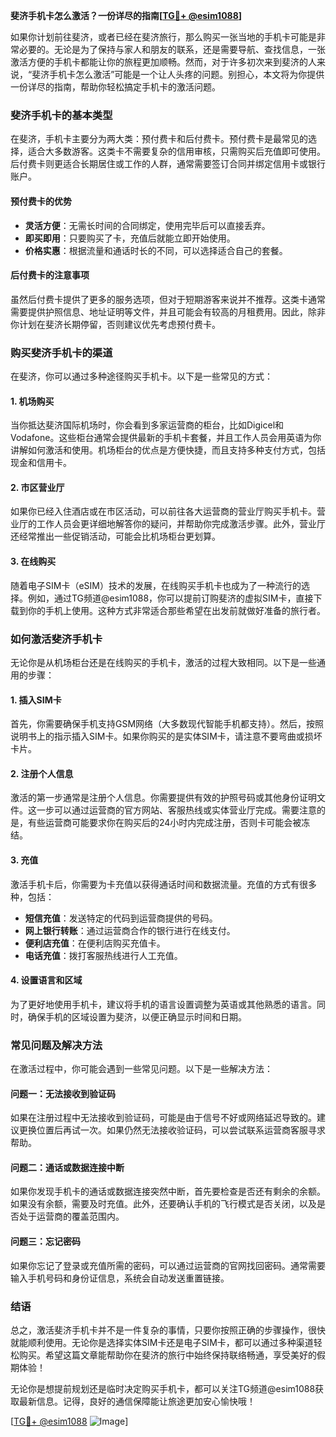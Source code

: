 **斐济手机卡怎么激活？一份详尽的指南[[TG💪+ @esim1088](https://t.me/s/esim1088)]**

如果你计划前往斐济，或者已经在斐济旅行，那么购买一张当地的手机卡可能是非常必要的。无论是为了保持与家人和朋友的联系，还是需要导航、查找信息，一张激活方便的手机卡都能让你的旅程更加顺畅。然而，对于许多初次来到斐济的人来说，“斐济手机卡怎么激活”可能是一个让人头疼的问题。别担心，本文将为你提供一份详尽的指南，帮助你轻松搞定手机卡的激活问题。

### 斐济手机卡的基本类型

在斐济，手机卡主要分为两大类：预付费卡和后付费卡。预付费卡是最常见的选择，适合大多数游客。这类卡不需要复杂的信用审核，只需购买后充值即可使用。后付费卡则更适合长期居住或工作的人群，通常需要签订合同并绑定信用卡或银行账户。

#### 预付费卡的优势

- **灵活方便**：无需长时间的合同绑定，使用完毕后可以直接丢弃。
- **即买即用**：只要购买了卡，充值后就能立即开始使用。
- **价格实惠**：根据流量和通话时长的不同，可以选择适合自己的套餐。

#### 后付费卡的注意事项

虽然后付费卡提供了更多的服务选项，但对于短期游客来说并不推荐。这类卡通常需要提供护照信息、地址证明等文件，并且可能会有较高的月租费用。因此，除非你计划在斐济长期停留，否则建议优先考虑预付费卡。

### 购买斐济手机卡的渠道

在斐济，你可以通过多种途径购买手机卡。以下是一些常见的方式：

#### 1. 机场购买

当你抵达斐济国际机场时，你会看到多家运营商的柜台，比如Digicel和Vodafone。这些柜台通常会提供最新的手机卡套餐，并且工作人员会用英语为你讲解如何激活和使用。机场柜台的优点是方便快捷，而且支持多种支付方式，包括现金和信用卡。

#### 2. 市区营业厅

如果你已经入住酒店或在市区活动，可以前往各大运营商的营业厅购买手机卡。营业厅的工作人员会更详细地解答你的疑问，并帮助你完成激活步骤。此外，营业厅还经常推出一些促销活动，可能会比机场柜台更划算。

#### 3. 在线购买

随着电子SIM卡（eSIM）技术的发展，在线购买手机卡也成为了一种流行的选择。例如，通过TG频道@esim1088，你可以提前订购斐济的虚拟SIM卡，直接下载到你的手机上使用。这种方式非常适合那些希望在出发前就做好准备的旅行者。

### 如何激活斐济手机卡

无论你是从机场柜台还是在线购买的手机卡，激活的过程大致相同。以下是一些通用的步骤：

#### 1. 插入SIM卡

首先，你需要确保手机支持GSM网络（大多数现代智能手机都支持）。然后，按照说明书上的指示插入SIM卡。如果你购买的是实体SIM卡，请注意不要弯曲或损坏卡片。

#### 2. 注册个人信息

激活的第一步通常是注册个人信息。你需要提供有效的护照号码或其他身份证明文件。这一步可以通过运营商的官方网站、客服热线或实体营业厅完成。需要注意的是，有些运营商可能要求你在购买后的24小时内完成注册，否则卡可能会被冻结。

#### 3. 充值

激活手机卡后，你需要为卡充值以获得通话时间和数据流量。充值的方式有很多种，包括：

- **短信充值**：发送特定的代码到运营商提供的号码。
- **网上银行转账**：通过运营商合作的银行进行在线支付。
- **便利店充值**：在便利店购买充值卡。
- **电话充值**：拨打客服热线进行人工充值。

#### 4. 设置语言和区域

为了更好地使用手机卡，建议将手机的语言设置调整为英语或其他熟悉的语言。同时，确保手机的区域设置为斐济，以便正确显示时间和日期。

### 常见问题及解决方法

在激活过程中，你可能会遇到一些常见问题。以下是一些解决方法：

#### 问题一：无法接收到验证码

如果在注册过程中无法接收到验证码，可能是由于信号不好或网络延迟导致的。建议更换位置后再试一次。如果仍然无法接收验证码，可以尝试联系运营商客服寻求帮助。

#### 问题二：通话或数据连接中断

如果你发现手机卡的通话或数据连接突然中断，首先要检查是否还有剩余的余额。如果没有余额，需要及时充值。此外，还要确认手机的飞行模式是否关闭，以及是否处于运营商的覆盖范围内。

#### 问题三：忘记密码

如果你忘记了登录或充值所需的密码，可以通过运营商的官网找回密码。通常需要输入手机号码和身份证信息，系统会自动发送重置链接。

### 结语

总之，激活斐济手机卡并不是一件复杂的事情，只要你按照正确的步骤操作，很快就能顺利使用。无论你是选择实体SIM卡还是电子SIM卡，都可以通过多种渠道轻松购买。希望这篇文章能帮助你在斐济的旅行中始终保持联络畅通，享受美好的假期体验！

无论你是想提前规划还是临时决定购买手机卡，都可以关注TG频道@esim1088获取最新信息。记得，良好的通信保障能让旅途更加安心愉快哦！

[[TG💪+ @esim1088](https://t.me/s/esim1088) ![Image](https://i.postimg.cc/4NQfJmqS/Snipaste-2025-05-13-00-14-12.png)]